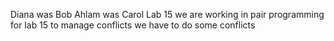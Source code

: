 Diana was Bob
Ahlam was Carol
Lab 15
we are working in pair programming for lab 15 to manage conflicts
we have to do some conflicts


